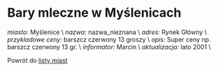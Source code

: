 # Bary mleczne w Myślenicach


*miasto:*  Myślenice    \\
*nazwa:*  nazwa_nieznana   \\
*adres:*  Rynek Główny   \\
*przykladowe ceny:*  barszcz czerwony 13 groszy   \\
*opis:*  Super ceny np. barszcz czerwony 13 gr.   \\
*informator:*  Marcin   \\
*aktualizacja:*    lato 2001   \\

Powrót do [listy miast](/bary_mleczne)



